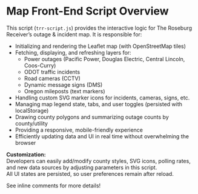# Map Front-End Script Overview

This script (`trr-script.js`) provides the interactive logic for The Roseburg Receiver’s outage & incident map. It is responsible for:

- Initializing and rendering the Leaflet map (with OpenStreetMap tiles)
- Fetching, displaying, and refreshing layers for:
  - Power outages (Pacific Power, Douglas Electric, Central Lincoln, Coos-Curry)
  - ODOT traffic incidents
  - Road cameras (CCTV)
  - Dynamic message signs (DMS)
  - Oregon mileposts (text markers)
- Handling custom SVG marker icons for incidents, cameras, signs, etc.
- Managing map legend state, tabs, and user toggles (persisted with localStorage)
- Drawing county polygons and summarizing outage counts by county/utility
- Providing a responsive, mobile-friendly experience
- Efficiently updating data and UI in real time without overwhelming the browser

**Customization:**  
Developers can easily add/modify county styles, SVG icons, polling rates, and new data sources by adjusting parameters in this script.  
All UI states are persisted, so user preferences remain after reload.

See inline comments for more details!

